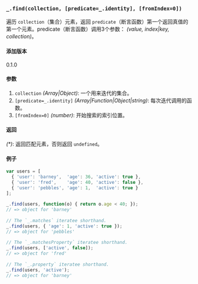 ### `_.find(collection, [predicate=_.identity], [fromIndex=0])`[​](#_findcollection-predicate_identity-fromindex0 "_findcollection-predicate_identity-fromindex0的直接链接")

遍历 `collection`（集合）元素，返回 `predicate`（断言函数）第一个返回真值的第一个元素。predicate（断言函数）调用3个参数： _(value, index|key, collection)_。

#### 添加版本

0.1.0

#### 参数

1.  `collection` _(Array|Object)_: 一个用来迭代的集合。
2.  `[predicate=_.identity]` _(Array|Function|Object|string)_: 每次迭代调用的函数。
3.  `[fromIndex=0]` _(number)_: 开始搜索的索引位置。

#### 返回

_(\*)_: 返回匹配元素，否则返回 `undefined`。

#### 例子

```js
var users = [
  { 'user': 'barney',  'age': 36, 'active': true },
  { 'user': 'fred',    'age': 40, 'active': false },
  { 'user': 'pebbles', 'age': 1,  'active': true }
];
 
_.find(users, function(o) { return o.age < 40; });
// => object for 'barney'
 
// The `_.matches` iteratee shorthand.
_.find(users, { 'age': 1, 'active': true });
// => object for 'pebbles'
 
// The `_.matchesProperty` iteratee shorthand.
_.find(users, ['active', false]);
// => object for 'fred'
 
// The `_.property` iteratee shorthand.
_.find(users, 'active');
// => object for 'barney'

```
